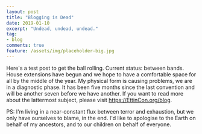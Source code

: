 ```yaml
---
layout: post
title: "Blogging is Dead"
date: 2019-01-10
excerpt: "Undead, undead, undead."
tag:
- blog
comments: true
feature: /assets/img/placeholder-big.jpg
---
```


Here's a test post to get the ball rolling. Current status: between bands. House extensions have begun and we hope to have a comfortable space for all by the middle of the year. My physical form is causing problems, we are in a diagnostic phase. It has been five months since the last convention and will be another seven before we have another. If you want to read more about the lattermost subject, please visit https://EttinCon.org/blog.

PS: I'm living in a near-constant flux between terror and exhaustion, but we only have ourselves to blame, in the end. I'd like to apologise to the Earth on behalf of my ancestors, and to our children on behalf of everyone.
